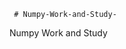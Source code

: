      # Numpy-Work-and-Study-
Numpy Work and Study 
                
                
                                  
                                  
                                    
                                                                                               
                                                                                                                                     
                                        
               
                     
                         
                            
                            
                    
                      
                             
